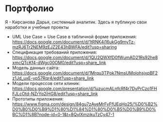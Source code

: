 # Портфолио
Я - Кирсанова Дарья, системный аналитик. Здесь я публикую свои наработки и учебные проекты
* UML Use Case + Use Case в табличной форме приложения: https://docs.google.com/document/d/1tRNK4i16ukGg9myTz-mzRJ6Tr2NEM9zEJZ2E43hBWFA/edit?usp=sharing
* Спецификация требований приложения: https://docs.google.com/document/d/1QU2QWXfD0fWumAD21Rs92he8xmcQTcKf4-dWgc00OM0/edit?usp=share_link
* Модель данных сайта: https://docs.google.com/document/d/1Mrqu3TPok7NmsUMolohsjxpBF2z1Jd_uxE-yp57Rqr4/edit?usp=share_link
* Модели процессов сети клиник: https://docs.google.com/presentation/d/1uzucmALnfcRf4r7DyPrCzo1FHFJLcOtd-NZrYq2iHG8/edit?usp=share_link
* Прототипы приложения: https://www.figma.com/design/84gu7zAyeMrFvFfUEqHo25/%D0%B2%D0%B0%D0%B9%D1%80%D1%84%D1%80%D0%B5%D0%B9%D0%BC%D1%8B?node-id=0-1&t=8QylXmzikuTzCy47-1

